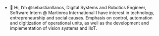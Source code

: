 - 👋 Hi, I’m @sebastianllanos, Digital Systems and Robotics Engineer, Software Intern @ Martinrea International
     I have interest in technology, entrepreneurship and social causes. 
     Emphasis on control, automation and digitization of operational units, 
     as well as the development and implementation of vision systems and IIoT.

<!---
sebastianllanos/sebastianllanos is a ✨ special ✨ repository because its `README.md` (this file) appears on your GitHub profile.
You can click the Preview link to take a look at your changes.
--->
